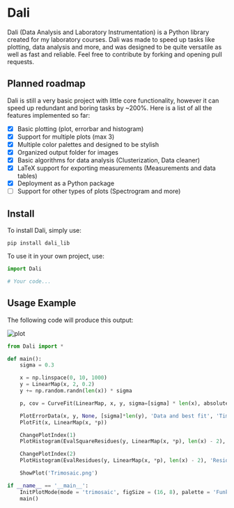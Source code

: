 # Dali
Dali (Data Analysis and Laboratory Instrumentation) is a Python library created for my laboratory courses.
Dali was made to speed up tasks like plotting, data analysis and more, and was designed to be quite versatile
as well as fast and reliable. Feel free to contribute by forking and opening pull requests. 

## Planned roadmap

Dali is still a very basic project with little core functionality, however it can speed up redundant and boring tasks by ~200%.
Here is a list of all the features implemented so far:

- [x] Basic plotting (plot, errorbar and histogram) 
- [x] Support for multiple plots (max 3)
- [x] Multiple color palettes and designed to be stylish
- [x] Organized output folder for images 
- [x] Basic algorithms for data analysis (Clusterization, Data cleaner)
- [x] LaTeX support for exporting measurements (Measurements and data tables)
- [x] Deployment as a Python package
- [ ] Support for other types of plots (Spectrogram and more)

## Install 

To install Dali, simply use:

```
pip install dali_lib
```

To use it in your own project, use:

```python
import Dali

# Your code...
```

## Usage Example

The following code will produce this output:

![plot](./Showcase/Showcase.png)

```python
from Dali import *

def main():
    sigma = 0.3

    x = np.linspace(0, 10, 1000)
    y = LinearMap(x, 2, 0.2)
    y += np.random.randn(len(x)) * sigma

    p, cov = CurveFit(LinearMap, x, y, sigma=[sigma] * len(x), absolute_sigma=True)

    PlotErrorData(x, y, None, [sigma]*len(y), 'Data and best fit', 'Time [s]', 'Distance [cm]', legend = 'Data')
    PlotFit(x, LinearMap(x, *p))

    ChangePlotIndex(1)
    PlotHistogram(EvalSquareResidues(y, LinearMap(x, *p), len(x) - 2), 'Squared residues histogram', 'Squared distances [$\\sigma^2$]', 'Occurencies', bins = 20, legend=f'df = {len(x) - 2}')

    ChangePlotIndex(2)
    PlotHistogram(EvalResidues(y, LinearMap(x, *p), len(x) - 2), 'Residues histogram', 'Distances [$\\sigma$]', 'Frequencies', legend=f'df = {len(x) - 2}')

    ShowPlot('Trimosaic.png')

if __name__ == '__main__':
    InitPlotMode(mode = 'trimosaic', figSize = (16, 8), palette = 'Funky', path = 'Images/')
    main()
```



